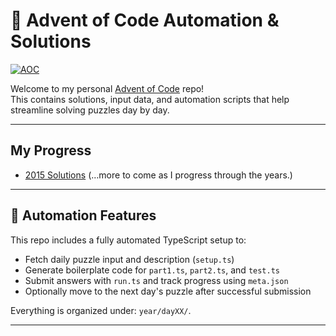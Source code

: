 # 🎄 Advent of Code Automation & Solutions
[![AOC](https://i.postimg.cc/Kctbk2k8/screenshot-1748181428.png)](https://github.com/sbytex/AOC)


Welcome to my personal [Advent of Code](https://adventofcode.com/) repo!  
This contains solutions, input data, and automation scripts that help streamline solving puzzles day by day.

---

## My Progress

-  [2015 Solutions](./2015)
(…more to come as I progress through the years.)

---

## 🤖 Automation Features

This repo includes a fully automated TypeScript setup to:
- Fetch daily puzzle input and description (`setup.ts`)
- Generate boilerplate code for `part1.ts`, `part2.ts`, and `test.ts`
- Submit answers with `run.ts` and track progress using `meta.json`
- Optionally move to the next day's puzzle after successful submission

Everything is organized under: `year/dayXX/`.

---
